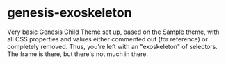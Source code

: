 # genesis-exoskeleton
Very basic Genesis Child Theme set up, based on the Sample theme, with all CSS properties and values either commented out (for reference) or completely removed. Thus, you're left with an "exoskeleton" of selectors. The frame is there, but there's not much in there. 
